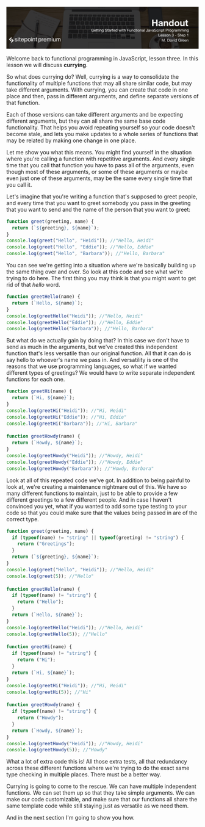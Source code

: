 ![](Getting_Started_With_Functional_JavaScript_handouts/headings/3.1.png)

Welcome back to functional programming in JavaScript, lesson three. In this lesson we will discuss **currying**.

So what does currying do? Well, currying is a way to consolidate the functionality of multiple functions that may all share similar code, but may take different arguments. With currying, you can create that code in one place and then, pass in different arguments, and define separate versions of that function.

Each of those versions can take different arguments and be expecting different arguments, but they can all share the same base code functionality. That helps you avoid repeating yourself so your code doesn't become stale, and lets you make updates to a whole series of functions that may be related by making one change in one place.

Let me show you what this means. You might find yourself in the situation where you're calling a function with repetitive arguments. And every single time that you call that function you have to pass all of the arguments, even though most of these arguments, or some of these arguments or maybe even just one of these arguments, may be the same every single time that you call it.

Let's imagine that you're writing a function that's supposed to greet people, and every time that you want to greet somebody you pass in the greeting that you want to send and the name of the person that you want to greet:

```js
function greet(greeting, name) {
  return (`${greeting}, ${name}`);
}
console.log(greet("Hello", "Heidi")); //"Hello, Heidi"
console.log(greet("Hello", "Eddie")); //"Hello, Eddie"
console.log(greet("Hello", "Barbara")); //"Hello, Barbara"
```

You can see we're getting into a situation where we're basically building up the same thing over and over. So look at this code and see what we're trying to do here. The first thing you may think is that you might want to get rid of that *hello* word.

```js
function greetHello(name) {
  return (`Hello, ${name}`);
}
console.log(greetHello("Heidi")); //"Hello, Heidi"
console.log(greetHello("Eddie")); //"Hello, Eddie"
console.log(greetHello("Barbara")); //"Hello, Barbara"
```

But what do we actually gain by doing that? In this case we don't have to send as much in the arguments, but we've created this independent function that's less versatile than our original function. All that it can do is say hello to whoever's name we pass in. And versatility is one of the reasons that we use programming languages, so what if we wanted different types of greetings? We would have to write separate independent functions for each one.

```js
function greetHi(name) {
  return (`Hi, ${name}`);
}
console.log(greetHi("Heidi")); //"Hi, Heidi"
console.log(greetHi("Eddie")); //"Hi, Eddie"
console.log(greetHi("Barbara")); //"Hi, Barbara"

function greetHowdy(name) {
  return (`Howdy, ${name}`);
}
console.log(greetHowdy("Heidi")); //"Howdy, Heidi"
console.log(greetHowdy("Eddie")); //"Howdy, Eddie"
console.log(greetHowdy("Barbara")); //"Howdy, Barbara"
```

Look at all of this repeated code we've got. In addition to being painful to look at, we're creating a maintenance nightmare out of this. We have so many different functions to maintain, just to be able to provide a few different greetings to a few different people. And in case I haven't convinced you yet, what if you wanted to add some type testing to your code so that you could make sure that the values being passed in are of the correct type.

```js
function greet(greeting, name) {
  if (typeof(name) != "string" || typeof(greeting) != "string") {
    return ("Greetings");
  }
  return (`${greeting}, ${name}`);
}
console.log(greet("Hello", "Heidi")); //"Hello, Heidi"
console.log(greet(5)); //"Hello"

function greetHello(name) {
  if (typeof(name) != "string") {
    return ("Hello");
  }
  return (`Hello, ${name}`);
}
console.log(greetHello("Heidi")); //"Hello, Heidi"
console.log(greetHello(5)); //"Hello"

function greetHi(name) {
  if (typeof(name) != "string") {
    return ("Hi");
  }
  return (`Hi, ${name}`);
}
console.log(greetHi("Heidi")); //"Hi, Heidi"
console.log(greetHi(5)); //"Hi"

function greetHowdy(name) {
  if (typeof(name) != "string") {
    return ("Howdy");
  }
  return (`Howdy, ${name}`);
}
console.log(greetHowdy("Heidi")); //"Howdy, Heidi"
console.log(greetHowdy(5)); //"Howdy"
```

What a lot of extra code this is! All those extra tests, all that redundancy across these different functions where we're trying to do the exact same type checking in multiple places. There must be a better way.

Currying is going to come to the rescue. We can have multiple independent functions. We can set them up so that they take simple arguments. We can make our code customizable, and make sure that our functions all share the same template code while still staying just as versatile as we need them.

And in the next section I'm going to show you how.

